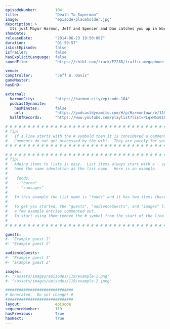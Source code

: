 ```yaml
---
episodeNumber:        104
title:                "Death To Superman"
image:                "episode-placeholder.jpg"
description: >
  Its just Mayor Harmon, Jeff and Spencer and Dan catches you up in World Cup corner and later, Dan improvises his own Superman movie. In D&D, the gang becomes a literal gang and finally loots.
showDate:             
releaseDate:          "2014-06-23 19:50:00Z"
duration:             "01:59:57"
isLostEpisode:        false
isTrailer:            false
hasExplicitLanguage:  false
soundFile:            "https://chtbl.com/track/E2288/traffic.megaphone.fm/STA2790185279.mp3?updated=1556326540"

venue:                
comptroller:          "Jeff B. Davis"
gameMaster:           
hasDnD:               

external:
  harmonCity:         "https://harmon.city/episode-104"
  podcastDynamite:
    hasMinutes:       false
    url:              "https://podcastdynamite.com/#/p/Harmontown/e/119/104"
  hallOfRecords:      "https://www.youtube.com/playlist?list=PLqxM5x81hNOZz3N9SAW8h2A06vdxKf4zG"

# # # # # # # # # # # # # # # # # # # # # # # # # # # # # # # # # # # # # # # # # # # # #
# Tip!
#   If a line starts with the # symbold then it is considered a comment.
#   Comments do not get processed by the wiki.  They are purely for your information.
# # # # # # # # # # # # # # # # # # # # # # # # # # # # # # # # # # # # # # # # # # # # #

# # # # # # # # # # # # # # # # # # # # # # # # # # # # # # # # # # # # # # # # # # # # #
# Tip!
#   Adding items to lists is easy.  List items always start with a - symbol and have
#   have the same identation as the list name.  Here is an example.
#
#    foods:
#    - "bacon"
#    - "sausages"
#
#   In this example the list name is "foods" and it has two items (bacon, and sausages).
#
#   To get you started, the "guests", "audienceGuests", and "images" lists below have
#   a few example entries commented out.
#   To start using them remove the # symbol from the start of the line.
#
# # # # # # # # # # # # # # # # # # # # # # # # # # # # # # # # # # # # # # # # # # # # #

guests:
#- "Example guest 1"
#- "Example guest 2"

audienceGuests:
#- "Example guest 1"
#- "Example guest 2"

images:
#- "/assets/images/episodes/119/example-1.png"
#- "/assets/images/episodes/119/example-2.jpeg"

##############################
# Generated.  Do not change! #
##############################
layout:               episode
sequenceNumber:       119
hasPrevious:          True
hasNext:              True
---
```


<!-- The episode description will be rendered here -->

<!-- Add your content BELOW here -->
<!-- vvvvvvvvvvvvvvvvvvvvvvvvvvv -->




<!-- ^^^^^^^^^^^^^^^^^^^^^^^^^^^ -->
<!-- Add your content ABOVE here -->

<!-- The episode gallery will be rendered here -->